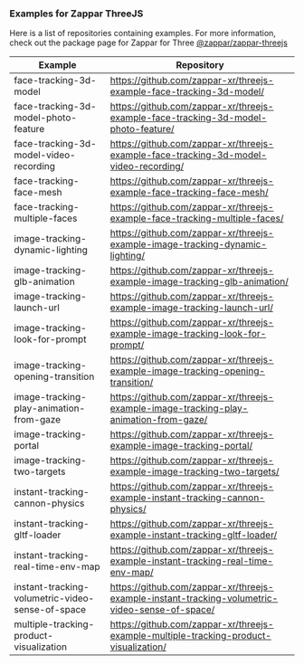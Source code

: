 ### Examples for Zappar ThreeJS

Here is a list of repositories containing examples. For more information, check out the package page for Zappar for Three [@zappar/zappar-threejs](https://www.npmjs.com/package/@zappar/zappar-threejs)


| Example      | Repository |
| ----------- | ----------- |
| face-tracking-3d-model | https://github.com/zappar-xr/threejs-example-face-tracking-3d-model/ |
| face-tracking-3d-model-photo-feature | https://github.com/zappar-xr/threejs-example-face-tracking-3d-model-photo-feature/ |
| face-tracking-3d-model-video-recording | https://github.com/zappar-xr/threejs-example-face-tracking-3d-model-video-recording/ |
| face-tracking-face-mesh | https://github.com/zappar-xr/threejs-example-face-tracking-face-mesh/ |
| face-tracking-multiple-faces | https://github.com/zappar-xr/threejs-example-face-tracking-multiple-faces/ |
| image-tracking-dynamic-lighting | https://github.com/zappar-xr/threejs-example-image-tracking-dynamic-lighting/ |
| image-tracking-glb-animation | https://github.com/zappar-xr/threejs-example-image-tracking-glb-animation/ |
| image-tracking-launch-url | https://github.com/zappar-xr/threejs-example-image-tracking-launch-url/ |
| image-tracking-look-for-prompt | https://github.com/zappar-xr/threejs-example-image-tracking-look-for-prompt/ |
| image-tracking-opening-transition | https://github.com/zappar-xr/threejs-example-image-tracking-opening-transition/ |
| image-tracking-play-animation-from-gaze | https://github.com/zappar-xr/threejs-example-image-tracking-play-animation-from-gaze/ |
| image-tracking-portal | https://github.com/zappar-xr/threejs-example-image-tracking-portal/ |
| image-tracking-two-targets | https://github.com/zappar-xr/threejs-example-image-tracking-two-targets/ |
| instant-tracking-cannon-physics | https://github.com/zappar-xr/threejs-example-instant-tracking-cannon-physics/ |
| instant-tracking-gltf-loader | https://github.com/zappar-xr/threejs-example-instant-tracking-gltf-loader/ |
| instant-tracking-real-time-env-map | https://github.com/zappar-xr/threejs-example-instant-tracking-real-time-env-map/ |
| instant-tracking-volumetric-video-sense-of-space | https://github.com/zappar-xr/threejs-example-instant-tracking-volumetric-video-sense-of-space/ |
| multiple-tracking-product-visualization | https://github.com/zappar-xr/threejs-example-multiple-tracking-product-visualization/ |
